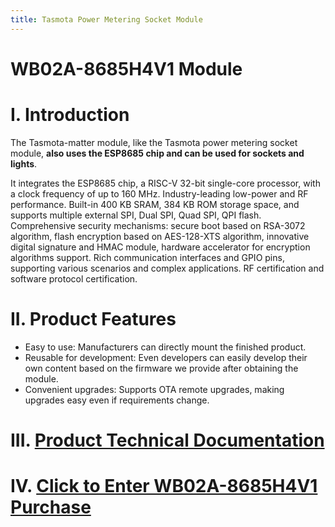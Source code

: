 ```yaml
---
title: Tasmota Power Metering Socket Module
---
```


#  WB02A-8685H4V1 Module

# I. Introduction
The Tasmota-matter module, like the Tasmota power metering socket module, **also uses the ESP8685 chip and can be used for sockets and lights**.

It integrates the ESP8685 chip, a RISC-V 32-bit single-core processor, with a clock frequency of up to 160 MHz.
Industry-leading low-power and RF performance.
Built-in 400 KB SRAM, 384 KB ROM storage space, and supports multiple external SPI, Dual SPI, Quad SPI, QPI flash.
Comprehensive security mechanisms: secure boot based on RSA-3072 algorithm, flash encryption based on AES-128-XTS algorithm, innovative digital signature and HMAC module, hardware accelerator for encryption algorithms support.
Rich communication interfaces and GPIO pins, supporting various scenarios and complex applications.
RF certification and software protocol certification.

<!-- Module Image:

![esp32c3 image](/assets/images/matter/8685-03.png) -->

# II. Product Features

- Easy to use: Manufacturers can directly mount the finished product.
- Reusable for development: Even developers can easily develop their own content based on the firmware we provide after obtaining the module.
- Convenient upgrades: Supports OTA remote upgrades, making upgrades easy even if requirements change.

# III. [Product Technical Documentation](../../services_support/tasmota/WB02A-8685H4V1_datasheet.md)

# IV. [Click to Enter WB02A-8685H4V1 Purchase](../../buy_sample/index.md#esp8685)
